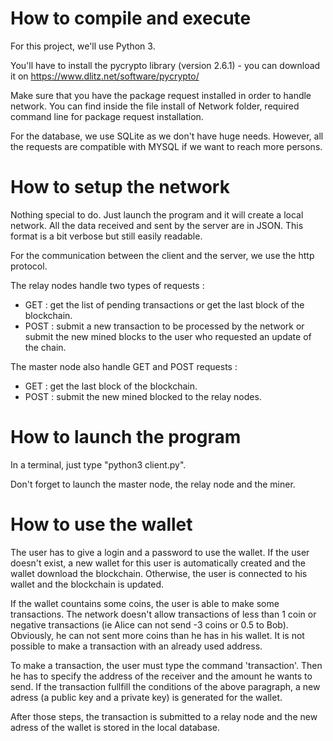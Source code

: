 # How to compile and execute

For this project, we'll use Python 3.

You'll have to install the pycrypto library (version 2.6.1) - you can download it on https://www.dlitz.net/software/pycrypto/

Make sure that you have the package request installed in order to handle network.
You can find inside the file install of Network folder, required command line for package request installation.

For the database, we use SQLite as we don't have huge needs. However, all the requests are compatible with MYSQL if we want to reach more persons.

# How to setup the network

Nothing special to do. Just launch the program and it will create a local network. All the data received and sent by the server are in JSON. This format is a bit verbose but still easily readable.

For the communication between the client and the server, we use the http protocol.

The relay nodes handle two types of requests :
  - GET : get the list of pending transactions or get the last block of the blockchain.
  - POST : submit a new transaction to be processed by the network or submit the new mined blocks to the user who requested an update of the chain.

The master node also handle GET and POST requests :
  - GET : get the last block of the blockchain.
  - POST : submit the new mined blocked to the relay nodes.

# How to launch the program

In a terminal, just type "python3 client.py".

Don't forget to launch the master node, the relay node and the miner.

# How to use the wallet

The user has to give a login and a password to use the wallet. If the user doesn't exist, a new wallet for this user is automatically created and the wallet download the blockchain. Otherwise, the user is connected to his wallet and the blockchain is updated.

If the wallet countains some coins, the user is able to make some transactions. The network doesn't allow transactions of less than 1 coin or negative transactions (ie Alice can not send -3 coins or 0.5 to Bob). Obviously, he can not sent more coins than he has in his wallet. It is not possible to make a transaction with an already used address.

To make a transaction, the user must type the command 'transaction'. Then he has to specify the address of the receiver and the amount he wants to send.
If the transaction fullfill the conditions of the above paragraph, a new adress (a public key and a private key) is generated for the wallet. 

After those steps, the transaction is submitted to a relay node and the new adress of the wallet is stored in the local database.
